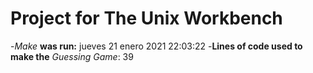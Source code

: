 # Project for The Unix Workbench
-*Make* **was run:**
jueves 21 enero 2021 22:03:22
-**Lines of code used to make the** *Guessing Game*:
39
